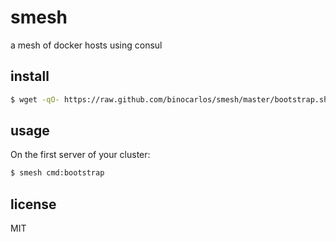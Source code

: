 smesh
=====

a mesh of docker hosts using consul

## install

```bash
$ wget -qO- https://raw.github.com/binocarlos/smesh/master/bootstrap.sh | sudo bash
```

## usage

On the first server of your cluster:

```bash
$ smesh cmd:bootstrap
```

## license

MIT